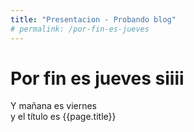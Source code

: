 ```yaml
---
title: "Presentacion - Probando blog"
# permalink: /por-fin-es-jueves
---
```

# Por fin es jueves siiii
Y mañana es viernes    
y el título es {{page.title}}